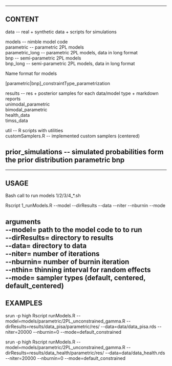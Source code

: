 ------------
 CONTENT
------------
data -- real + synthetic data + scripts for simulations

models -- nimble model code  
  parametric       -- parametric 2PL models  
  parametric_long  -- parametric 2PL models, data in long format  
  bnp              -- semi-parametric 2PL models  
  bnp_long         -- semi-parametric 2PL models, data in long format  

Name format for models

[parametric|bnp]_constraintType_parametrization  



results -- res + posterior samples for each data/model type + markdown reports  
  unimodal_parametric  
  bimodal_parametric  
  health_data  
  timss_data  

util -- R scripts with utilities   
  customSamplers.R -- implemented custom samplers (centered)  

prior_simulations -- simulated probabilities form the prior distribution
  parametric
  bnp
------------

------------
 USAGE
------------

Bash call to run models 1/2/3/4_*.sh

Rscript 1_runModels.R --model --dirResults --data --niter --nburnin --mode

arguments  
 --model=         path to the model code to to run  
 --dirResults=    directory to results  
 --data=          directory to data   
 --niter=  	      number of iterations  
 --nburnin=       number of burnin iteration  
 --nthin=  	      thinning interval for random effects   
 --mode=	        sampler types (default, centered, default_centered)  
------------------------------------------------------------
EXAMPLES
------------------------------------------------------------
srun -p high Rscript runModels.R --model=models/parametric/2PL_unconstrained_gamma.R --dirResults=results/data_pisa/parametric/res/ --data=data/data_pisa.rds --niter=20000 --nburnin=0 --mode=default_constrained

srun -p high Rscript runModels.R --model=models/parametric/2PL_unconstrained_gamma.R --dirResults=results/data_health/parametric/res/ --data=data/data_health.rds --niter=20000 --nburnin=0 --mode=default_constrained